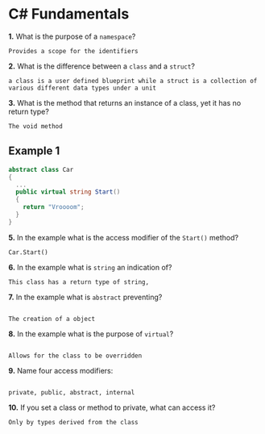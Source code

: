 # C# Fundamentals


**1.** What is the purpose of a `namespace`?
<!-- enter you answer in the space below -->
```
Provides a scope for the identifiers

```
**2.** What is the difference between a `class` and a `struct`?
<!-- enter you answer in the space below -->
```
a class is a user defined blueprint while a struct is a collection of various different data types under a unit

```
**3.** What is the method that returns an instance of a class, yet it has no return type?
<!-- enter you answer in the space below -->
```
The void method

```
## Example 1
```c#
abstract class Car
{
  ...
  public virtual string Start()
  {
    return "Vroooom";
  }
}
```
**5.** In the example what is the access modifier of the `Start()` method?
<!-- enter you answer in the space below -->
```
Car.Start()

```
**6.** In the example what is `string` an indication of?
<!-- enter you answer in the space below -->
```
This class has a return type of string,

```
**7.** In the example what is `abstract` preventing?
<!-- enter you answer in the space below -->
```

The creation of a object

```
**8.** In the example what is the purpose of `virtual`?
<!-- enter you answer in the space below -->
```

Allows for the class to be overridden

```
**9.** Name four access modifiers:
<!-- enter you answer in the space below -->
```

private, public, abstract, internal

```
**10.** If you set a class or method to private, what can access it?
<!-- enter you answer in the space below -->
```
Only by types derived from the class

```
